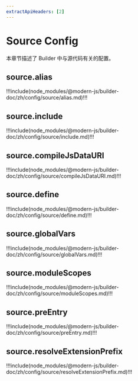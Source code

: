 ```yaml
---
extractApiHeaders: [2]
---
```


# Source Config

本章节描述了 Builder 中与源代码有关的配置。

## source.alias

!!!include(node_modules/@modern-js/builder-doc/zh/config/source/alias.md)!!!

## source.include

!!!include(node_modules/@modern-js/builder-doc/zh/config/source/include.md)!!!

## source.compileJsDataURI

!!!include(node_modules/@modern-js/builder-doc/zh/config/source/compileJsDataURI.md)!!!

## source.define

!!!include(node_modules/@modern-js/builder-doc/zh/config/source/define.md)!!!

## source.globalVars

!!!include(node_modules/@modern-js/builder-doc/zh/config/source/globalVars.md)!!!

## source.moduleScopes

!!!include(node_modules/@modern-js/builder-doc/zh/config/source/moduleScopes.md)!!!

## source.preEntry

!!!include(node_modules/@modern-js/builder-doc/zh/config/source/preEntry.md)!!!

## source.resolveExtensionPrefix

!!!include(node_modules/@modern-js/builder-doc/zh/config/source/resolveExtensionPrefix.md)!!!
